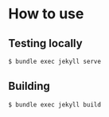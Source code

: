 # How to use

## Testing locally
```sh
$ bundle exec jekyll serve
```

## Building
```sh
$ bundle exec jekyll build
```
